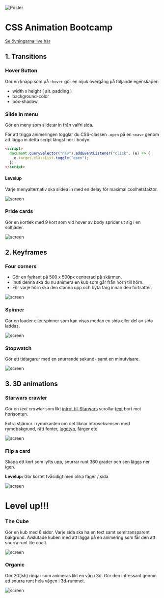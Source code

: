 ![Poster](poster.png)

# CSS Animation Bootcamp

[Se övningarna live här](https://jesshansson.github.io/exercise-animation/)

## 1. Transitions

### Hover Button

Gör en knapp som på `:hover` gör en mjuk övergång på följande egenskaper:

- width x height ( alt. padding )
- background-color
- box-shadow

### Slide in menu

Gör en meny som slide:ar in från valfri sida.

För att trigga animeringen togglar du CSS-classen `.open` på en `<nav>` genom att lägga in detta script längst ner i bodyn.

```html
<script>
  document.querySelector("nav").addEventListener("click", (e) => {
    e.target.classList.toggle("open");
  });
</script>
```

#### Levelup

Varje menyalternativ ska slidea in med en delay för maximal coolhetsfaktor.

![screen](/examples/02_slidein_menu/screen.png)

### Pride cards

Gör en kortlek med 9 kort som vid hover av body sprider ut sig i en solfjäder.

![screen](/examples/03_cardspread/screen.png)

## 2. Keyframes

### Four corners

- Gör en fyrkant på 500 x 500px centrerad på skärmen.
- Inuti denna ska du nu animera en kub som går från hörn till hörn.
- För varje hörn ska den stanna upp och byta färg innan den fortsätter.

![screen](/examples/04_fourcorners/screen.png)

### Spinner

Gör en loader eller spinner som kan visas medan en sida eller del av sida laddas.

![screen](/examples/05_spinner/screen.png)

### Stopwatch

Gör ett tidtagarur med en snurrande sekund- samt en minutvisare.

![screen](/examples/06_stopwatch/screen.png)

## 3. 3D animations

### Starwars crawler

Gör en _text crawler_ som likt [introt till Starwars](https://www.youtube.com/watch?v=h5psCjg5-cI) scrollar [text](https://starwars.fandom.com/wiki/Opening_crawl) bort mot horisonten.

Extra stjärnor i rymdkanten om det liknar introsekvensen med rymdbakgrund, rätt fonter, [logotyp](https://upload.wikimedia.org/wikipedia/commons/9/9b/Star_Wars_Yellow_Logo.svg), färger etc.

![screen](/examples/07_sw_crawler/screen.png)

### Flip a card

Skapa ett kort som lyfts upp, snurrar runt 360 grader och sen läggs ner igen.

**Levelup:** Gör kortet tvåsidigt med olika fäger / sida.

![screen](/examples/08_flipcard/screen.png)

# Level up!!!

### The Cube

Gör en kub med 6 sidor. Varje sida ska ha en text samt semitransparent bakgrund. Avslutade kuben med att lägga på en animering som får den att snurra runt lite coolt.

![screen](/examples/09_cube/screen.png)

### Organic

Gör 20(ish) ringar som animeras likt en våg i 3d. Gör den intressant genom att snurra runt hela vågen i 3d-rummet.

![screen](/examples/10_organic/screen.png)

